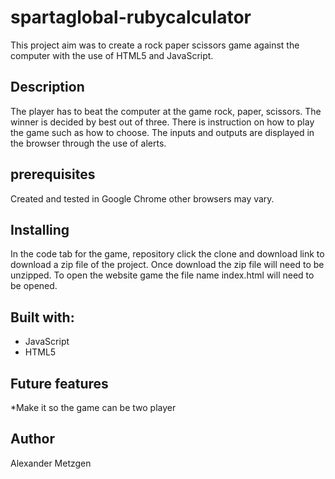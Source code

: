 # spartaglobal-rubycalculator
This project aim was to create a rock paper scissors game against the computer with the use of HTML5 and JavaScript.

## Description
The player has to beat the computer at the game rock, paper, scissors. The winner is decided by best out of three. There is instruction on how to play the game such as how to choose. The inputs and outputs are displayed in the browser through the use of alerts.

## prerequisites
Created and tested in Google Chrome other browsers may vary.

## Installing
In the code tab for the game, repository click the clone and download link to download a zip file of the project. Once download the zip file will need to be unzipped. To open the website game the file name index.html will need to be opened.

## Built with:
* JavaScript
* HTML5

## Future features
*Make it so the game can be two player

## Author
Alexander Metzgen
